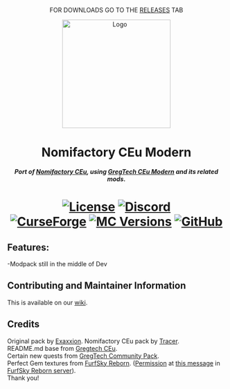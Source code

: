 <p align="center">FOR DOWNLOADS GO TO THE <a href="https://github.com/Nomi-CEu/Nomi-CEu-Modern/releases">RELEASES</a> TAB</p>
<p align="center"><img src="https://cdn.discordapp.com/attachments/959801878135316511/1214687721289949254/5ci9uXoV.png?ex=65fa0518&is=65e79018&hm=959a4069a6c5711ac5e345ec40e48ad7062d6db8604125d2580702d617990048&" width="250" height="250" alt="Logo"></p>
<h1 align="center">Nomifactory CEu Modern</h1>
<p align="center"><b><i>Port of <a href="https://github.com/Nomi-CEu/Nomi-CEu"> Nomifactory CEu</a>, using <a href="https://github.com/GregTechCEu/GregTech-Modern"> GregTech CEu Modern</a> and its related mods.</i></b></p>
<h1 align="center">
    <a href="https://github.com/Nomi-CEu/Nomi-CEu-Modern/blob/main/LICENSE.md"><img src="https://img.shields.io/github/license/Nomi-CEu/Nomi-CEu?style=for-the-badge&logo=github" alt="License"></a>
    <a href="https://discord.com/invite/zwQzqP8b6q"><img src="https://img.shields.io/discord/927050775073534012?style=for-the-badge&logo=discord&logoColor=%23ffffff&label=discord%20&labelColor=gray&color=%235865F2" alt="Discord"></a>
    <br>
    <a href="https://www.curseforge.com/minecraft/modpacks/nomifactory-ceu-modern"><img src="https://cf.way2muchnoise.eu/981238.svg?badge_style=for_the_badge" alt="CurseForge"></a>
    <a href="https://www.curseforge.com/minecraft/modpacks/nomifactory-ceu-modern"><img src="https://cf.way2muchnoise.eu/versions/For%20MC_715572_latest.svg?badge_style=for_the_badge" alt="MC Versions"></a>
    <a href="https://github.com/Nomi-CEu/Nomi-CEu-Modern/releases"><img src="https://img.shields.io/github/downloads/Nomi-CEu/Nomi-CEu-Modern/total?style=for-the-badge" alt="GitHub"></a>
</h1>

## Features:
-Modpack still in the middle of Dev
## Contributing and Maintainer Information
This is available on our [wiki](https://github.com/Nomi-CEu/Nomi-CEu/wiki).

## Credits
Original pack by [Exaxxion](https://github.com/Exaxxion).
Nomifactory CEu pack by [Tracer](https://github.com/tracer4b).  
README.md base from [Gregtech CEu](https://github.com/GregTechCEu/GregTech).  
Certain new quests from [GregTech Community Pack](https://github.com/GregTechCEu/GregTech-Community-Pack).  
Perfect Gem textures from [FurfSky Reborn](http://furfsky.net/). ([Permission](https://ibb.co/bBpksq0) at [this message](https://discord.com/channels/771187253937438762/774353150278369351/938438074503942184) in [FurfSky Reborn server](https://discord.gg/fsr)).  
Thank you!
